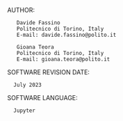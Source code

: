  AUTHOR:

       Davide Fassino 
       Politecnico di Torino, Italy
       E-mail: davide.fassino@polito.it

       Gioana Teora 
       Politecnico di Torino, Italy
       E-mail: gioana.teora@polito.it
       
SOFTWARE REVISION DATE:

      July 2023

 SOFTWARE LANGUAGE:

      Jupyter
